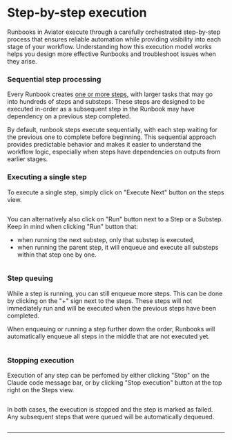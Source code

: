 # Step-by-step execution

Runbooks in Aviator execute through a carefully orchestrated step-by-step process that ensures reliable automation while providing visibility into each stage of your workflow. Understanding how this execution model works helps you design more effective Runbooks and troubleshoot issues when they arise.

### Sequential step processing

Every Runbook creates [one or more steps](../../concepts/runbook-format.md), with larger tasks that may go into hundreds of steps and substeps. These steps are designed to be executed in-order as a subsequent step in the Runbook may have dependency on a previous step completed.

By default, runbook steps execute sequentially, with each step waiting for the previous one to complete before beginning. This sequential approach provides predictable behavior and makes it easier to understand the workflow logic, especially when steps have dependencies on outputs from earlier stages.

### Executing a single step

To execute a single step, simply click on "Execute Next" button on the steps view.

<figure><img src="../../../.gitbook/assets/Screenshot 2025-10-28 at 4.41.17 PM.png" alt=""><figcaption></figcaption></figure>

You can alternatively also click on "Run" button next to a Step or a Substep. Keep in mind when clicking "Run" button that:

* when running the next substep, only that substep is executed,
* when running the parent step, it will enqueue and execute all substeps within that step one by one.

<figure><img src="../../../.gitbook/assets/Screenshot 2025-10-28 at 4.41.26 PM.png" alt=""><figcaption></figcaption></figure>

### Step queuing

While a step is running, you can still enqueue more steps. This can be done by clicking on the "+" sign next to the steps. These steps will not immediately run and will be executed when the previous steps have been completed.

When enqueuing or running a step further down the order, Runbooks will automatically enqueue all steps in the middle that are not executed yet.

<figure><img src="../../../.gitbook/assets/Screenshot 2025-10-28 at 5.14.37 PM.png" alt=""><figcaption></figcaption></figure>

### Stopping execution

Execution of any step can be perfomed by either clicking "Stop" on the Claude code message bar, or by clicking "Stop execution" button at the top right on the Steps view.

<figure><img src="../../../.gitbook/assets/Screenshot 2025-10-28 at 5.18.02 PM.png" alt=""><figcaption></figcaption></figure>

In both cases, the execution is stopped and the step is marked as failed. Any subsequent steps that were queued will be automatically dequeued.

<figure><img src="../../../.gitbook/assets/Screenshot 2025-10-28 at 5.17.57 PM.png" alt=""><figcaption></figcaption></figure>

***
